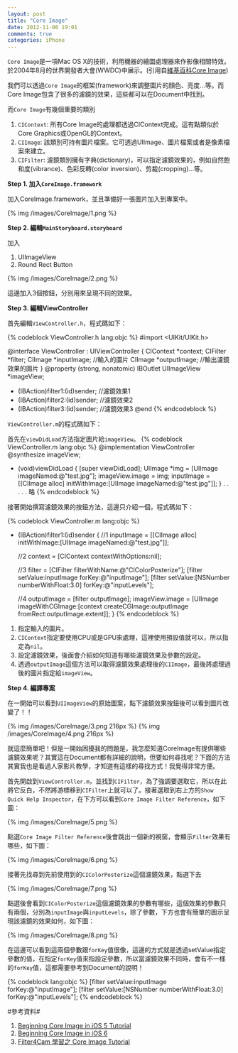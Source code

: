 ```yaml
---
layout: post
title: "Core Image"
date: 2012-11-06 19:01
comments: true
categories: iPhone
---
```

`Core Image`是一項Mac OS X的技術，利用機器的繪圖處理器來作影像相關特效。於2004年8月的世界開發者大會(WWDC)中展示。(引用自[維基百科Core Image](http://zh.wikipedia.org/wiki/Core_Image))

我們可以透過`Core Image`的框架(framework)來調整圖片的顏色、亮度…等。而Core Image包含了很多的濾鏡的效果，這些都可以在Document中找到。

而`Core Image`有幾個重要的類別

1. `CIContext`: 所有Core Image的處理都透過CIContext完成。這有點類似於Core Graphics或OpenGL的Context。
2. `CIImage`: 該類別可持有圖片檔案。它可透過UIImage、圖片檔案或者是像素檔案來建立。
3. `CIFilter`: 濾鏡類別擁有字典(dictionary)，可以指定濾鏡效果的，例如自然飽和度(vibrance)、色彩反轉(color inversion)、剪裁(cropping)...等。

<!-- more -->

**Step 1. 加入`CoreImage.framework`**

加入CoreImage.framework，並且準備好一張圖片加入到專案中。

{% img /images/CoreImage/1.png %}

**Step 2. 編輯`MainStoryboard.storyboard`**

加入

1. UIImageView
2. Round Rect Button

{% img /images/CoreImage/2.png %}

這邊加入3個按鈕，分別用來呈現不同的效果。

**Step 3. 編輯ViewController**

首先編輯`ViewController.h`，程式碼如下：

{% codeblock ViewController.h lang:objc %}
#import <UIKit/UIKit.h>

@interface ViewController : UIViewController
{
    CIContext *context;
    CIFilter *filter;
    CIImage *inputImage;    //輸入的圖片
    CIImage *outputImage;   //輸出濾鏡效果的圖片
}
@property (strong, nonatomic) IBOutlet UIImageView *imageView;
- (IBAction)filter1:(id)sender; //濾鏡效果1
- (IBAction)filter2:(id)sender; //濾鏡效果2
- (IBAction)filter3:(id)sender; //濾鏡效果3
@end
{% endcodeblock %}

`ViewController.m`的程式碼如下：

首先在`viewDidLoad`方法指定圖片給`imageView`。
{% codeblock ViewController.m lang:objc %}
@implementation ViewController
@synthesize imageView;
- (void)viewDidLoad
{
    [super viewDidLoad];
    UIImage *img = [UIImage imageNamed:@"test.jpg"];
    imageView.image = img;
    inputImage = [[CIImage alloc] initWithImage:[UIImage imageNamed:@"test.jpg"]];
}
. . . . . 略
{% endcodeblock %}

接著開始撰寫濾鏡效果的按鈕方法，這邊只介紹一個，程式碼如下：

{% codeblock ViewController.m lang:objc %}
- (IBAction)filter1:(id)sender {
	//1
    inputImage = [[CIImage alloc] initWithImage:[UIImage imageNamed:@"test.jpg"]];
    
    //2
    context = [CIContext contextWithOptions:nil];
    
    //3
    filter = [CIFilter filterWithName:@"CIColorPosterize"];
    [filter setValue:inputImage forKey:@"inputImage"];
    [filter setValue:[NSNumber numberWithFloat:3.0] forKey:@"inputLevels"];
	
	 //4
    outputImage = [filter outputImage];
    imageView.image = [UIImage imageWithCGImage:[context createCGImage:outputImage fromRect:outputImage.extent]];
}
{% endcodeblock %}

1. 指定輸入的圖片。
2. `CIContext`指定要使用CPU或是GPU來處理，這裡使用預設值就可以，所以指定為`nil`。
3. 設定濾鏡效果，後面會介紹如何知道有哪些濾鏡效果及參數的設定。
4. 透過`outputImage`這個方法可以取得濾鏡效果處理後的`CIImage`，最後將處理過後的圖片指定給`imageView`。

**Step 4. 編譯專案**

在一開始可以看到`UIImageView`的原始圖案，點下濾鏡效果按鈕後可以看到圖片改變了！！

{% img /images/CoreImage/3.png 216px %}
{% img /images/CoreImage/4.png 216px %}

就這麼簡單吧！但是一開始困擾我的問題是，我怎麼知道CoreImage有提供哪些濾鏡效果呢？其實這在Document都有詳細的說明，但要如何尋找呢？下面的方法其實我也是看過人家影片教學，才知道有這樣的尋找方式！我覺得非常方便。

首先開啟到`ViewController.m`，並找到`CIFilter`，為了強調要選取它，所以在此將它反白，不然將游標移到`CIFilter`上就可以了。接著選取到右上方的`Show Quick Help Inspector`，在下方可以看到`Core Image Filter Reference`，如下圖：

{% img /images/CoreImage/5.png %}

點選`Core Image Filter Reference`後會跳出一個新的視窗，會顯示`Filter`效果有哪些，如下圖：

{% img /images/CoreImage/6.png %}

接著先找尋到先前使用到的`CIColorPosterize`這個濾鏡效果，點選下去

{% img /images/CoreImage/7.png %}

點選後會看到`CIColorPosterize`這個濾鏡效果的參數有哪些，這個效果的參數只有兩個，分別為`inputImage`與`inputLevels`，除了參數，下方也會有簡單的圖示呈現該濾鏡的效果如何，如下圖：

{% img /images/CoreImage/8.png %}

在這邊可以看到這兩個參數跟`forKey`值很像，這邊的方式就是透過setValue指定參數的值，在指定`forKey`值來指設定參數，所以當濾鏡效果不同時，會有不一樣的`forKey`值，這都需要參考到Document的說明！

{% codeblock lang:objc %}
[filter setValue:inputImage forKey:@"inputImage"];
[filter setValue:[NSNumber numberWithFloat:3.0] forKey:@"inputLevels"];
{% endcodeblock %}



#參考資料#
1. [Beginning Core Image in iOS 5 Tutorial](http://www.raywenderlich.com/5689/beginning-core-image-in-ios-5)
2. [Beginning Core Image in iOS 6](http://www.raywenderlich.com/22167/beginning-core-image-in-ios-6)
3. [Filter4Cam 學習之 Core Image Tutorial](http://itouchs.blogspot.tw/2011/12/filter4cam-core-image-tutorial.html)


